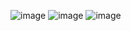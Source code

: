![image](https://github.com/user-attachments/assets/67b08d13-502f-4e74-ad50-81fce03036ed)
![image](https://github.com/user-attachments/assets/425a8b53-15b9-476e-ae62-31e5750d78fb)
![image](https://github.com/user-attachments/assets/47f7ee38-7718-4bdb-a4b3-a837431f65e0)
